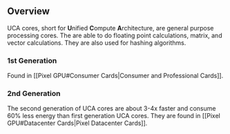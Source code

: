 ## Overview
UCA cores, short for **U**nified **C**ompute **A**rchitecture, are general purpose processing cores. The are able to do floating point calculations, matrix, and vector calculations. They are also used for hashing algorithms.

### 1st Generation
Found in [[Pixel GPU#Consumer Cards|Consumer and Professional Cards]].
### 2nd Generation
The second generation of UCA cores are about 3-4x faster and consume 60% less energy than first generation UCA cores. They are found in [[Pixel GPU#Datacenter Cards|Pixel Datacenter Cards]].